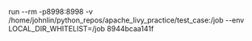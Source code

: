  run --rm -p8998:8998 -v /home/johnlin/python_repos/apache_livy_practice/test_case:/job --env LOCAL_DIR_WHITELIST=/job 8944bcaa141f